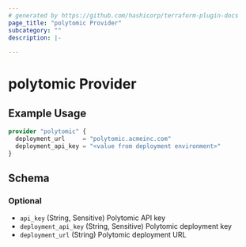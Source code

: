 ```yaml
---
# generated by https://github.com/hashicorp/terraform-plugin-docs
page_title: "polytomic Provider"
subcategory: ""
description: |-
  
---
```


# polytomic Provider



## Example Usage

```terraform
provider "polytomic" {
  deployment_url     = "polytomic.acmeinc.com"
  deployment_api_key = "<value from deployment environment>"
}
```

<!-- schema generated by tfplugindocs -->
## Schema

### Optional

- `api_key` (String, Sensitive) Polytomic API key
- `deployment_api_key` (String, Sensitive) Polytomic deployment key
- `deployment_url` (String) Polytomic deployment URL
